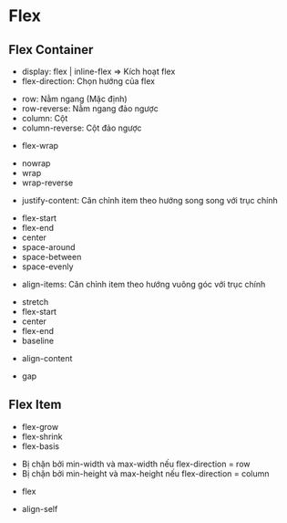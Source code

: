 # Flex

## Flex Container

- display: flex | inline-flex => Kích hoạt flex
- flex-direction: Chọn hướng của flex

* row: Nằm ngang (Mặc định)
* row-reverse: Nằm ngang đảo ngược
* column: Cột
* column-reverse: Cột đảo ngược

- flex-wrap

* nowrap
* wrap
* wrap-reverse

- justify-content: Căn chỉnh item theo hướng song song với trục chính

* flex-start
* flex-end
* center
* space-around
* space-between
* space-evenly

- align-items: Căn chỉnh item theo hướng vuông góc với trục chính

* stretch
* flex-start
* center
* flex-end
* baseline

- align-content

- gap

## Flex Item

- flex-grow
- flex-shrink
- flex-basis

* Bị chặn bởi min-width và max-width nếu flex-direction = row
* Bị chặn bởi min-height và max-height nếu flex-direction = column

- flex

- align-self
